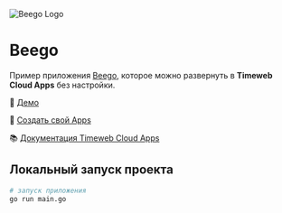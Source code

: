 ![Beego Logo](https://st.timeweb.com/cloud-static/apps-logo/beego.svg)

# Beego

Пример приложения [Beego](https://github.com/beego/beego), которое можно развернуть в **Timeweb Cloud Apps** без настройки.

:tada: [Демо](https://timeweb-cloud-app-example-beego-721e.twc1.net)

:rocket: [Создать свой Apps](https://timeweb.cloud/my/apps/create)

:books: [Документация Timeweb Cloud Apps](https://timeweb.cloud/docs/apps)

## <a name="dev"></a>Локальный запуск проекта

```bash
# запуск приложения
go run main.go
```
